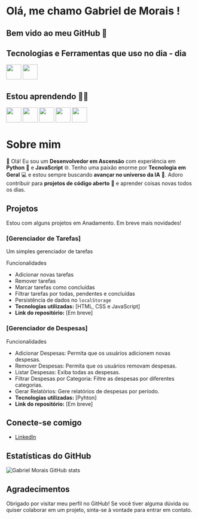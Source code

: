 # Olá, me chamo Gabriel de Morais ! 

## Bem vido ao meu GitHub 👋

## Tecnologias e Ferramentas que uso no dia - dia 
<img loading="lazy" src="https://cdn.jsdelivr.net/gh/devicons/devicon@latest/icons/javascript/javascript-original.svg" width="40" height="40" /> <img loading="lazy" src="https://cdn.jsdelivr.net/gh/devicons/devicon@latest/icons/python/python-plain.svg" width="40" height="40" />

## Estou aprendendo 🧑‍💻​

<img loading="lazy" src="https://cdn.jsdelivr.net/gh/devicons/devicon@latest/icons/java/java-original-wordmark.svg" width="40" height="40" /> <img loading="lazy" src="https://cdn.jsdelivr.net/gh/devicons/devicon@latest/icons/nodejs/nodejs-original-wordmark.svg" width="40" height="40" /> <img loading="lazy" src="https://cdn.jsdelivr.net/gh/devicons/devicon@latest/icons/mongodb/mongodb-original-wordmark.svg" width="40" height="40" /> <img loading="lazy" src="https://cdn.jsdelivr.net/gh/devicons/devicon@latest/icons/azuresqldatabase/azuresqldatabase-original.svg" width="40" height="40" /> <img loading="lazy" src="https://cdn.jsdelivr.net/gh/devicons/devicon@latest/icons/r/r-plain.svg" width="40" height="40" />       
# Sobre mim

👋 Olá! Eu sou um **Desenvolvedor em Ascensão** com experiência em **Python** 🐍 e **JavaScript** 🌐. Tenho uma paixão enorme por **Tecnologia em Geral** 💻 e estou sempre buscando **avançar no universo da IA** 🤖. Adoro contribuir para **projetos de código aberto** 🌟 e aprender coisas novas todos os dias.

## Projetos

Estou com alguns projetos em Anadamento. Em breve mais novidades! 

### [Gerenciador de Tarefas]

Um simples gerenciador de tarefas

Funcionalidades

- Adicionar novas tarefas
- Remover tarefas
- Marcar tarefas como concluídas
- Filtrar tarefas por todas, pendentes e concluídas
- Persistência de dados no `localStorage`
- **Tecnologias utilizadas:** [HTML, CSS e JavaScript]
- **Link do repositório:** [Em breve]

### [Gerenciador de Despesas]

Funcionalidades
- Adicionar Despesas: Permita que os usuários adicionem novas despesas.
- Remover Despesas: Permita que os usuários removam despesas.
- Listar Despesas: Exiba todas as despesas.
- Filtrar Despesas por Categoria: Filtre as despesas por diferentes categorias.
- Gerar Relatórios: Gere relatórios de despesas por período.
- **Tecnologias utilizadas:** [Pyhton]
- **Link do repositório:** [Em breve]

## Conecte-se comigo

- [LinkedIn](https://www.linkedin.com/in/gabriel-morais-3078338a/)

## Estatísticas do GitHub

![Gabriel Morais GitHub stats](https://github-readme-stats.vercel.app/api?username=GabrielMorais77&show_icons=true&theme=radical)

## Agradecimentos

Obrigado por visitar meu perfil no GitHub! Se você tiver alguma dúvida ou quiser colaborar em um projeto, sinta-se à vontade para entrar em contato.

          
          
          

          
